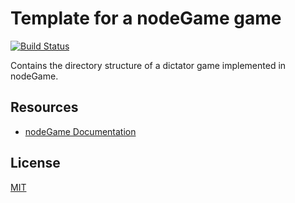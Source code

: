 # Template for a nodeGame game

[![Build Status](https://travis-ci.org/nodeGame/nodegame-game-template.png?branch=master)](https://travis-ci.org/nodeGame/nodegame-game-template)

Contains the directory structure of a dictator game implemented in nodeGame.

## Resources

- [nodeGame Documentation](https://github.com/nodeGame/nodegame/wiki)

## License

[MIT](LICENSE)

